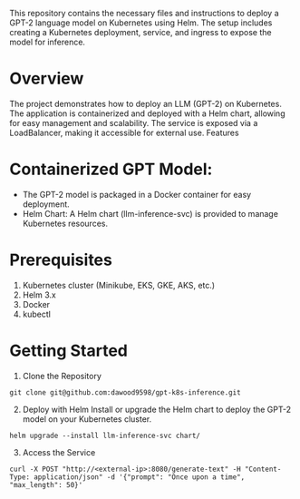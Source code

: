 This repository contains the necessary files and instructions to deploy a GPT-2 language model on Kubernetes using Helm. The setup includes creating a Kubernetes deployment, service, and ingress to expose the model for inference.

# Overview
The project demonstrates how to deploy an LLM (GPT-2) on Kubernetes. The application is containerized and deployed with a Helm chart, allowing for easy management and scalability. The service is exposed via a LoadBalancer, making it accessible for external use.
Features

# Containerized GPT Model: 
- The GPT-2 model is packaged in a Docker container for easy deployment.
- Helm Chart: A Helm chart (llm-inference-svc) is provided to manage Kubernetes resources.

# Prerequisites
1. Kubernetes cluster (Minikube, EKS, GKE, AKS, etc.)
2. Helm 3.x
3. Docker
4. kubectl

# Getting Started
1. Clone the Repository
```
git clone git@github.com:dawood9598/gpt-k8s-inference.git
```
2. Deploy with Helm
Install or upgrade the Helm chart to deploy the GPT-2 model on your Kubernetes cluster.
```
helm upgrade --install llm-inference-svc chart/  
```
3. Access the Service
```
curl -X POST "http://<external-ip>:8080/generate-text" -H "Content-Type: application/json" -d '{"prompt": "Once upon a time", "max_length": 50}'
```



